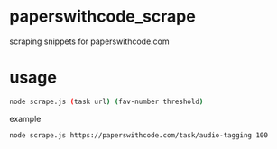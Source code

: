 # paperswithcode_scrape
scraping snippets for paperswithcode.com

# usage
```bash
node scrape.js (task url) (fav-number threshold)
```

example
```
node scrape.js https://paperswithcode.com/task/audio-tagging 100
```